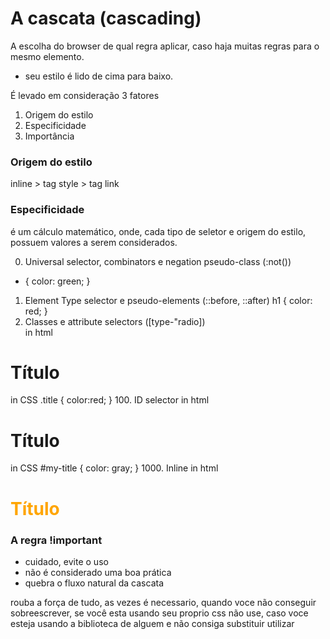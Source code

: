 # A cascata (cascading)

A escolha do browser de qual regra aplicar, caso haja muitas regras para o mesmo elemento.

* seu estilo é lido de cima para baixo.

É levado em consideração 3 fatores

1. Origem do estilo
2. Especificidade
3. Importância

### Origem do estilo

inline > tag style > tag link

### Especificidade

é um cálculo matemático, onde, cada tipo de seletor e origem do estilo, possuem valores a serem considerados.

0. Universal selector, combinators e negation pseudo-class (:not()) 
* {
	color: green;
}
1. Element Type selector e pseudo-elements (::before, ::after)
h1 {
	color: red;
}
10. Classes e attribute selectors ([type-"radio])  
in html
<h1 class="title">Título </h1>
in CSS
.title {
	color:red;
}
100. ID selector
in html
<h1 class="title" id="my-title">Título </h1>
in CSS
#my-title {
	color: gray;
}
1000. Inline
in html
<h1 class="title" id="my-title" style="color: orange">Título </h1>

### A regra !important

* cuidado, evite o uso
* não é considerado uma boa prática
* quebra o fluxo natural da cascata

rouba a força de tudo, as vezes é necessario, quando voce não conseguir sobreescrever, se você esta usando seu proprio css não use, caso voce esteja usando a biblioteca de alguem e não consiga substituir utilizar
